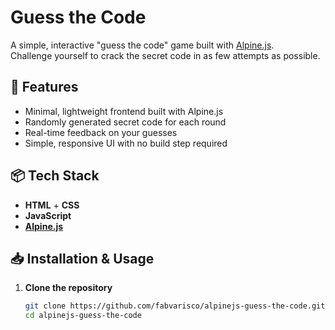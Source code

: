 # Guess the Code

A simple, interactive "guess the code" game built with [Alpine.js](https://alpinejs.dev/).  
Challenge yourself to crack the secret code in as few attempts as possible.

## 🚀 Features
- Minimal, lightweight frontend built with Alpine.js
- Randomly generated secret code for each round
- Real-time feedback on your guesses
- Simple, responsive UI with no build step required

## 📦 Tech Stack
- **HTML** + **CSS**
- **JavaScript**
- **[Alpine.js](https://alpinejs.dev/)**

## 📥 Installation & Usage

1. **Clone the repository**
   ```bash
   git clone https://github.com/fabvarisco/alpinejs-guess-the-code.git
   cd alpinejs-guess-the-code
